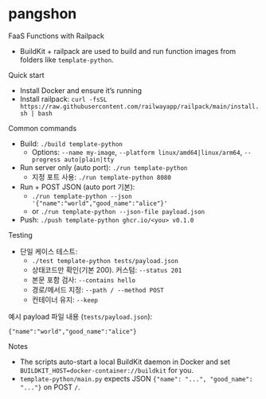 # pangshon

FaaS Functions with Railpack

- BuildKit + railpack are used to build and run function images from folders like `template-python`.

Quick start

- Install Docker and ensure it’s running
- Install railpack: `curl -fsSL https://raw.githubusercontent.com/railwayapp/railpack/main/install.sh | bash`

Common commands

- Build: `./build template-python`
  - Options: `--name my-image`, `--platform linux/amd64|linux/arm64`, `--progress auto|plain|tty`
- Run server only (auto port): `./run template-python`
  - 지정 포트 사용: `./run template-python 8080`
- Run + POST JSON (auto port 기본):
  - `./run template-python --json '{"name":"world","good_name":"alice"}'`
  - or `./run template-python --json-file payload.json`
- Push: `./push template-python ghcr.io/<you> v0.1.0`

Testing

- 단일 케이스 테스트:
  - `./test template-python tests/payload.json`
  - 상태코드만 확인(기본 200). 커스텀: `--status 201`
  - 본문 포함 검사: `--contains hello`
  - 경로/메서드 지정: `--path / --method POST`
  - 컨테이너 유지: `--keep`

예시 payload 파일 내용 (`tests/payload.json`):

```
{"name":"world","good_name":"alice"}
```

Notes

- The scripts auto-start a local BuildKit daemon in Docker and set `BUILDKIT_HOST=docker-container://buildkit` for you.
- `template-python/main.py` expects JSON `{"name": "...", "good_name": "..."}` on POST `/`.
